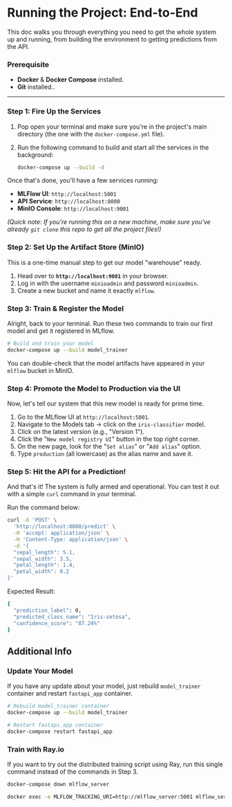 # Running the Project: End-to-End

This doc walks you through everything you need to get the whole system up and running, from building the environment to getting predictions from the API.

### Prerequisite
* **Docker** & **Docker Compose** installed.
* **Git** installed..

---

### Step 1: Fire Up the Services

1.  Pop open your terminal and make sure you're in the project's main directory (the one with the `docker-compose.yml` file).

2.  Run the following command to build and start all the services in the background:
    ```bash
    docker-compose up --build -d
    ```

Once that's done, you'll have a few services running:
* **MLFlow UI**: `http://localhost:5001`
* **API Service**: `http://localhost:8000`
* **MinIO Console**: `http://localhost:9001`

*(Quick note: If you're running this on a new machine, make sure you've already `git clone` this repo to get all the project files!)*

### Step 2: Set Up the Artifact Store (MinIO)

This is a one-time manual step to get our model "warehouse" ready.

1.  Head over to **`http://localhost:9001`** in your browser.
2.  Log in with the username `minioadmin` and password `minioadmin`.
3.  Create a new bucket and name it exactly `mlflow`.

### Step 3: Train & Register the Model

Alright, back to your terminal. Run these two commands to train our first model and get it registered in MLflow.

```bash
# Build and train your model
docker-compose up --build model_trainer
```

You can double-check that the model artifacts have appeared in your `mlflow` bucket in MinIO.


### Step 4: Promote the Model to Production via the UI
Now, let's tell our system that this new model is ready for prime time.

1.  Go to the MLflow UI at ```http://localhost:5001```.
2.  Navigate to the Models tab -> click on the `iris-classifier` model.
3.  Click on the latest version (e.g., "Version 1").
4.  Click the "`New model registry UI`" button in the top right corner.
5.  On the new page, look for the "`Set alias`" or "`Add alias`" option.
6.  Type `production` (all lowercase) as the alias name and save it.

### Step 5: Hit the API for a Prediction!
And that's it! The system is fully armed and operational. You can test it out with a simple `curl` command in your terminal.

Run the command below:

```bash
curl -X 'POST' \
  'http://localhost:8000/predict' \
  -H 'accept: application/json' \
  -H 'Content-Type: application/json' \
  -d '{
  "sepal_length": 5.1,
  "sepal_width": 3.5,
  "petal_length": 1.4,
  "petal_width": 0.2
}'
```

Expected Result:
```bash
{
  "prediction_label": 0,
  "predicted_class_name": "Iris-setosa",
  "confidence_score": "87.24%"
}
```

## Additional Info

### Update Your Model
If you have any update about your model, just rebuild `model_trainer` container and restart `fastapi_app` container.

```bash
# Rebuild model_trainer container
docker-compose up --build model_trainer

# Restart fastapi_app container
docker-compose restart fastapi_app
```


### Train with Ray.io
If you want to try out the distributed training script using Ray, run this single command instead of the commands in Step 3.

```bash
docker-compose down mlflow_server

docker exec -e MLFLOW_TRACKING_URI=http://mlflow_server:5001 mlflow_server bash -c "pip install mlflow boto3 psycopg2-binary 'ray[air]==2.9.3' 'scikit-learn==1.3.2' 'pandas==1.5.3' && python /model/train_with_ray.py"
```